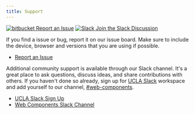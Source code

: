 ```yaml
---
title: Support
---
```

<a class="create-button small" href="https://bitbucket.org/uclaucomm/ucla-bruin-components/issues?status=new&status=open">![bitbucket](https://s3.us-west-1.amazonaws.com/webcomponents.ucla.edu/build/%!CurrentVersion%!/docs/img/bitbucket-icon-white.png) Report an Issue</a>
<a class="create-button small" href="https://ucla.slack.com/archives/G01KJ3GJKHS">![Slack](https://s3.us-west-1.amazonaws.com/webcomponents.ucla.edu/build/%!CurrentVersion%!/docs/img/slack-icon-white.png) Join the Slack Discussion</a>

If you find a issue or bug, report it on our issue board. Make sure to include the device, browser and versions that you are using if possible.

- [Report an Issue](https://bitbucket.org/uclaucomm/ucla-bruin-components/issues?status=new&status=open)

Additional community support is available through our Slack channel. It's a great place to ask questions, discuss ideas, and share contributions with others. If you haven't done so already, sign up for [UCLA Slack](http://ucla.slack.com) workspace and add yourself to our channel, [#web-components](https://ucla.slack.com/archives/G01KJ3GJKHS).

- [UCLA Slack Sign Up](http://ucla.slack.com)
- [Web Components Slack Channel](https://ucla.slack.com/archives/G01KJ3GJKHS)

